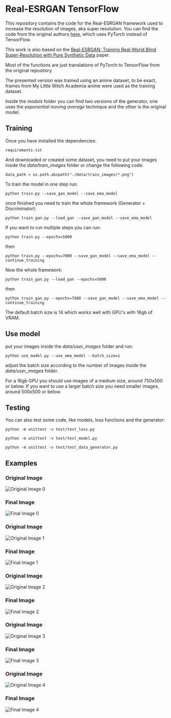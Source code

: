 # Real-ESRGAN TensorFlow

This repository contains the code for the Real-ESRGAN framework used to increase the resolution of images, aka super resolution. You can find the code from the original authors [here](https://github.com/xinntao/Real-ESRGAN), which uses PyTorch instead of TensorFlow.

This work is also based on the [Real-ESRGAN: Training Real-World Blind Super-Resolution with Pure Synthetic Data](https://arxiv.org/abs/2107.10833) paper.

Most of the functions are just translations of PyTorch to TensorFlow from the original repository.

The presented version was trained using an anime dataset, to be exact, frames from My Little Witch Academia anime were used as the training dataset.

Inside the *models* folder you can find two versions of the generator, one uses the *exponential moving average* technique and the other is the original model.

## Training

Once you have installed the dependencies:

```
requirements.txt
```

And downloaded or created some dataset, you need to put your images inside the *data/train_images* folder or change the following code:

```
data_path = os.path.abspath("./data/train_images/*.png")
```

To train the model in one step run:

```
python train.py --save_gan_model --save_ema_model
```

once finished you need to train the whole framework (Generator + Discriminator):

```
python train_gan.py --load_gan --save_gan_model --save_ema_model
```

If you want to run multiple steps you can run:

```
python train.py --epochs=5000
```

then

```
python train.py --epochs=7000 --save_gan_model --save_ema_model --continue_training
```

Now the whole framework:

```
python train_gan.py --load_gan --epochs=5000
```

then

```
python train_gan.py --epochs=7000 --save_gan_model --save_ema_model --continue_training
```

The default batch size is 14 which works well with GPU's with 16gb of VRAM.

## Use model

put your images inside the *data/user_images* folder and run:

```
python use_model.py --use_ema_model --batch_size=1
```

adjust the batch size according to the number of images inside the *data/user_images* folder.

For a 16gb GPU you should use images of a medium size, around 750x500 or below. If you want to use a larger batch size you need smaller images, around 500x500 or below.

## Testing

You can also test some code, like models, loss functions and the generator:

```
python -m unittest -v test/test_loss.py

python -m unittest -v test/test_model.py

python -m unittest -v test/test_data_generator.py
```

## Examples

### Original Image

![Original Image 0](./example_images/original/image0.jpeg)

### Final Image

![Final Image 0](./example_images/final/ema_image0.png)

### Original Image

![Original Image 1](./example_images/original/image1.jpeg)

### Final Image

![Final Image 1](./example_images/final/ema_image1.png)

### Original Image

![Original Image 2](./example_images/original/image2.jpeg)

### Final Image

![Final Image 2](./example_images/final/ema_image2.png)

### Original Image

![Original Image 3](./example_images/original/image3.jpeg)

### Final Image

![Final Image 3](./example_images/final/ema_image3.png)

### Original Image

![Original Image 4](./example_images/original/image4.jpeg)

### Final Image

![Final Image 4](./example_images/final/ema_image4.png)